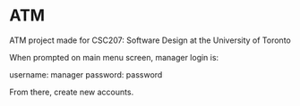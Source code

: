 # ATM
ATM project made for CSC207: Software Design at the University of Toronto

When prompted on main menu screen, manager login is:

username: manager
password: password

From there, create new accounts.
